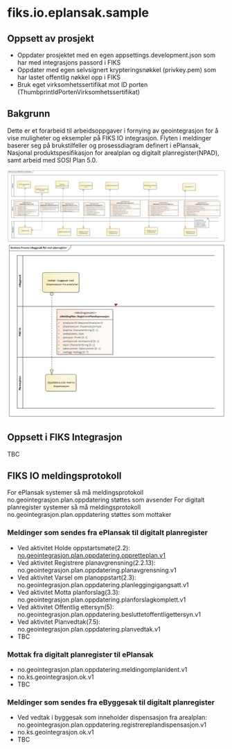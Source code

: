 # fiks.io.eplansak.sample

## Oppsett av prosjekt
- Oppdater prosjektet med en egen appsettings.development.json som har med integrasjons passord i FIKS
- Oppdater med egen selvsignert krypteringsnøkkel (privkey.pem) som har lastet offentlig nøkkel opp i FIKS
- Bruk eget virksomhetssertifikat mot ID porten (ThumbprintIdPortenVirksomhetssertifikat)

## Bakgrunn
Dette er et forarbeid til arbeidsoppgaver i fornying av geointegrasjon for å vise muligheter og eksempler på FIKS IO integrasjon.
Flyten i meldinger baserer seg på brukstilfeller og prosessdiagram definert i ePlansak, Nasjonal produktspesifikasjon for arealplan og digitalt planregister(NPAD), samt arbeid med SOSI Plan 5.0.

 ![Meldingsflyt fra ePlansak til digitalt planregister](ks.fiks.io.eplansak.sample/doc/ePlansakflytmotplanregister.png)
 ![Meldingsflyt fra eByggesak til digitalt planregister](ks.fiks.io.eplansak.sample/doc/eByggesakflytmotplanregister.png)

## Oppsett i FIKS Integrasjon
TBC

## FIKS IO meldingsprotokoll
For ePlansak systemer så må meldingsprotokoll no.geointegrasjon.plan.oppdatering støttes som avsender
For digitalt planregister systemer så må meldingsprotokoll no.geointegrasjon.plan.oppdatering støttes som mottaker

### Meldinger som sendes fra ePlansak til digitalt planregister
- Ved aktivitet Holde oppstartsmøte(2.2): [no.geointegrasjon.plan.oppdatering.oppretteplan.v1](ks.fiks.io.eplansak.sample/schema/no.geointegrasjon.plan.oppdatering.oppretteplan.v1.schema.json)
- Ved aktivitet Registrere planavgrensning(2.2.13): no.geointegrasjon.plan.oppdatering.planavgrensning.v1
- Ved aktivitet Varsel om planoppstart(2.3): no.geointegrasjon.plan.oppdatering.planleggingigangsatt.v1
- Ved aktivitet Motta planforslag(3.3): no.geointegrasjon.plan.oppdatering.planforslagkomplett.v1
- Ved aktivitet Offentlig ettersyn(5): no.geointegrasjon.plan.oppdatering.besluttetoffentligettersyn.v1
- Ved aktivitet Planvedtak(7.5): no.geointegrasjon.plan.oppdatering.planvedtak.v1
- TBC

### Mottak fra digitalt planregister til ePlansak
- no.geointegrasjon.plan.oppdatering.meldingomplanident.v1
- no.ks.geointegrasjon.ok.v1
- TBC

### Meldinger som sendes fra eByggesak til digitalt planregister
- Ved vedtak i byggesak som inneholder dispensasjon fra arealplan: no.geointegrasjon.plan.oppdatering.registrereplandispensasjon.v1
- no.ks.geointegrasjon.ok.v1
- TBC
